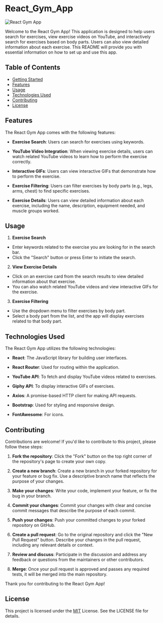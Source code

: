 
# React_Gym_App

![React Gym App](app-screenshot.png)

Welcome to the React Gym App! This application is designed to help users search for exercises, view exercise videos on YouTube, and interactively search for exercises based on body parts. Users can also view detailed information about each exercise. This README will provide you with essential information on how to set up and use this app.

## Table of Contents
- [Getting Started](#getting-started)
- [Features](#features)
- [Usage](#usage)
- [Technologies Used](#technologies-used)
- [Contributing](#contributing)
- [License](#license)







## Features

The React Gym App comes with the following features:

- **Exercise Search**: Users can search for exercises using keywords.

- **YouTube Video Integration**: When viewing exercise details, users can watch related YouTube videos to learn how to perform the exercise correctly.

- **Interactive GIFs**: Users can view interactive GIFs that demonstrate how to perform the exercise.

- **Exercise Filtering**: Users can filter exercises by body parts (e.g., legs, arms, chest) to find specific exercises.

- **Exercise Details**: Users can view detailed information about each exercise, including the name, description, equipment needed, and muscle groups worked.

## Usage

1. **Exercise Search**

- Enter keywords related to the exercise you are looking for in the search bar.
- Click the "Search" button or press Enter to initiate the search.

2. **View Exercise Details**

- Click on an exercise card from the search results to view detailed information about that exercise.
- You can also watch related YouTube videos and view interactive GIFs for the exercise.

3. **Exercise Filtering**

- Use the dropdown menu to filter exercises by body part.
- Select a body part from the list, and the app will display exercises related to that body part.


## Technologies Used

The React Gym App utilizes the following technologies:

- **React**: The JavaScript library for building user interfaces.

- **React Router**: Used for routing within the application.

- **YouTube API**: To fetch and display YouTube videos related to exercises.

- **Giphy API**: To display interactive GIFs of exercises.

- **Axios**: A promise-based HTTP client for making API requests.

- **Bootstrap**: Used for styling and responsive design.

- **FontAwesome**: For icons.

## Contributing

Contributions are welcome! If you'd like to contribute to this project, please follow these steps:

1. **Fork the repository**: Click the "Fork" button on the top right corner of the repository's page to create your own copy.

2. **Create a new branch**: Create a new branch in your forked repository for your feature or bug fix. Use a descriptive branch name that reflects the purpose of your changes.

3. **Make your changes**: Write your code, implement your feature, or fix the bug in your branch.

4. **Commit your changes**: Commit your changes with clear and concise commit messages that describe the purpose of each commit.

5. **Push your changes**: Push your committed changes to your forked repository on GitHub.

6. **Create a pull request**: Go to the original repository and click the "New Pull Request" button. Describe your changes in the pull request, including any relevant details or context.

7. **Review and discuss**: Participate in the discussion and address any feedback or questions from the maintainers or other contributors.

8. **Merge**: Once your pull request is approved and passes any required tests, it will be merged into the main repository.

Thank you for contributing to the React Gym App!



## License
This project is licensed under the [MIT](https://choosealicense.com/licenses/mit/)
 License. See the LICENSE file for details.

